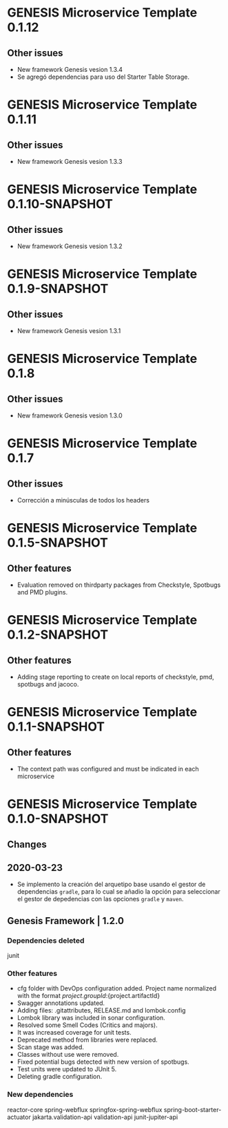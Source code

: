 # GENESIS Microservice Template 0.1.12

## Other issues
* New framework Genesis vesion 1.3.4
* Se agregó dependencias para uso del Starter Table Storage.

# GENESIS Microservice Template 0.1.11

## Other issues
* New framework Genesis vesion 1.3.3

# GENESIS Microservice Template 0.1.10-SNAPSHOT

## Other issues
* New framework Genesis vesion 1.3.2

# GENESIS Microservice Template 0.1.9-SNAPSHOT

## Other issues
* New framework Genesis vesion 1.3.1

# GENESIS Microservice Template 0.1.8

## Other issues
* New framework Genesis vesion 1.3.0

# GENESIS Microservice Template 0.1.7

## Other issues
* Corrección a minúsculas de todos los headers

# GENESIS Microservice Template 0.1.5-SNAPSHOT

## Other features
* Evaluation removed on thirdparty packages from Checkstyle, Spotbugs and PMD plugins.

# GENESIS Microservice Template 0.1.2-SNAPSHOT

## Other features
* Adding stage reporting to create on local reports of checkstyle, pmd, spotbugs and jacoco.

# GENESIS Microservice Template 0.1.1-SNAPSHOT

## Other features
* The context path was configured and must be indicated in each microservice

# GENESIS Microservice Template 0.1.0-SNAPSHOT

## Changes
## 2020-03-23

* Se implemento la creación del arquetipo base usando el gestor de dependencias `gradle`, para lo cual se añadio la opción para seleccionar el gestor de depedencias con las opciones `gradle` y `maven`.

## Genesis Framework | 1.2.0

### Dependencies deleted
junit

### Other features
* cfg folder with DevOps configuration added.
Project name normalized with the format ${project.groupId}:${project.artifactId}
* Swagger annotations updated.
* Adding files: .gitattributes, RELEASE.md and lombok.config
* Lombok library was included in sonar configuration.
* Resolved some Smell Codes (Critics and majors).
* It was increased coverage for unit tests.
* Deprecated method from libraries were replaced.
* Scan stage was added.
* Classes without use were removed.
* Fixed potential bugs detected with new version of spotbugs.
* Test units were updated to JUnit 5.
* Deleting gradle configuration.

### New dependencies
reactor-core
spring-webflux
springfox-spring-webflux
spring-boot-starter-actuator
jakarta.validation-api
validation-api
junit-jupiter-api
